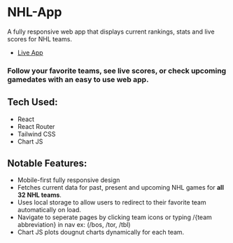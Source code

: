 # NHL-App
A fully responsive web app that displays current rankings, stats and live scores for NHL teams.

- [Live App](https://trusting-brahmagupta-a5fc11.netlify.app/)

### Follow your favorite teams, see live scores, or check upcoming gamedates with an easy to use web app.

## Tech Used:
* React
* React Router
* Tailwind CSS
* Chart JS

## Notable Features:
* Mobile-first fully responsive design
* Fetches current data for past, present and upcoming NHL games for **all 32 NHL teams**.
* Uses local storage to allow users to redirect to their favorite team automatically on load.
* Navigate to seperate pages by clicking team icons or typing /{team abbreviation} in nav ex: (/bos, /tor, /tbl)
* Chart JS plots dougnut charts dynamically for each team.



